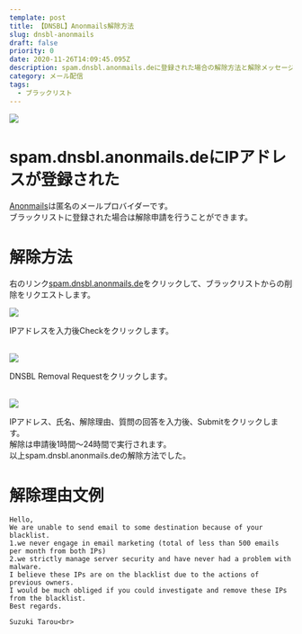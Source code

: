 ```yaml
---
template: post
title: 【DNSBL】Anonmails解除方法
slug: dnsbl-anonmails
draft: false
priority: 0
date: 2020-11-26T14:09:45.095Z
description: spam.dnsbl.anonmails.deに登録された場合の解除方法と解除メッセージ文例
category: メール配信
tags:
  - ブラックリスト
---
```

![](/media/anonmails-title.png)

# spam.dnsbl.anonmails.deにIPアドレスが登録された

<a href="https://anonmails.de/" target="_blank">Anonmails</a>は匿名のメールプロバイダーです。<br>ブラックリストに登録された場合は解除申請を行うことができます。<br>

# 解除方法

右のリンク<a href="https://anonmails.de/dnsbl.php" target="_blank">spam.dnsbl.anonmails.de</a>をクリックして、ブラックリストからの削除をリクエストします。

![](/media/anonmails-1.png)

IPアドレスを入力後Checkをクリックします。<br><br>

![](/media/anonmails-2.png)

DNSBL Removal Requestをクリックします。<br><br>

![](/media/anonmails-3.png)

IPアドレス、氏名、解除理由、質問の回答を入力後、Submitをクリックします。<br> 				解除は申請後1時間～24時間で実行されます。<br> 				以上spam.dnsbl.anonmails.deの解除方法でした。<br>

# 解除理由文例

```
Hello,
We are unable to send email to some destination because of your blacklist.
1.we never engage in email marketing (total of less than 500 emails per month from both IPs)
2.we strictly manage server security and have never had a problem with malware.
I believe these IPs are on the blacklist due to the actions of previous owners.
I would be much obliged if you could investigate and remove these IPs from the blacklist.
Best regards.

Suzuki Tarou<br>
```